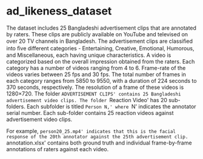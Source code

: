 # ad_likeness_dataset
The dataset includes 25 Bangladeshi advertisement clips that are annotated by raters. These clips are publicly available on YouTube and televised on over 20 TV channels in Bangladesh. The advertisement clips are classiﬁed into ﬁve different categories - Entertaining, Creative, Emotional, Humorous, and Miscellaneous, each having unique characteristics. 
A video is categorized based on the overall impression obtained from the raters. Each category has a number of videos ranging from 4 to 6. Frame-rate of the videos varies between 25 fps and 30 fps. 
The total number of frames in each category ranges from 5850 to 9550, with a duration of 224 seconds to 370 seconds, respectively. The resolution of a frame of these videos is 1280×720. 
The folder `ADVERTISEMENT CLIPS' contains 25 Bangladeshi advertisement video clips.
The folder `Reaction Video' has 20 sub-folders. Each subfolder is titled `Person N,' where `N' indicates the annotator serial number.
Each sub-folder contains 25 reaction videos against advertisement video clips.

For example, `person20_25.mp4' indicates that this is the facial response of the 20th annotator against the 25th advertisement clip. `annotation.xlsx' contains both ground truth and individual frame-by-frame annotations of raters against each video.

